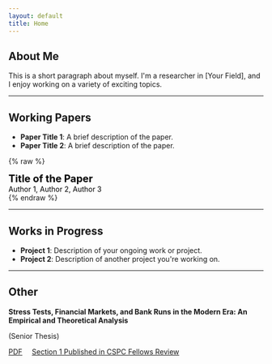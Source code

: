 ```yaml
---
layout: default
title: Home
---
```


## About Me
This is a short paragraph about myself. I'm a researcher in [Your Field], and I enjoy working on a variety of exciting topics.
* * *

## Working Papers
- **Paper Title 1**: A brief description of the paper.
- **Paper Title 2**: A brief description of the paper.

{% raw %}
<div style="font-size: 20px; font-weight: bold; color: black;">Title of the Paper</div>
<div style="font-size: 14px; font-weight: normal; color: black;">Author 1, Author 2, Author 3</div>
{% endraw %}



* * * 

## Works in Progress
- **Project 1**: Description of your ongoing work or project.
- **Project 2**: Description of another project you're working on.

* * * 

## Other

**Stress Tests, Financial Markets, and Bank Runs in the Modern Era: An Empirical and Theoretical Analysis**

(Senior Thesis)

<span style="margin-right: 15px;"><a href="senior-thesis.pdf">PDF</a></span>
<span><a href="https://static1.squarespace.com/static/5cb0a1b1d86cc932778ab82b/t/66ba5e32e568f57ae9af55bb/1723489847281/2023-2024+Fellows+Review+FINAL.pdf">Section 1 Published in CSPC Fellows Review</a></span>



